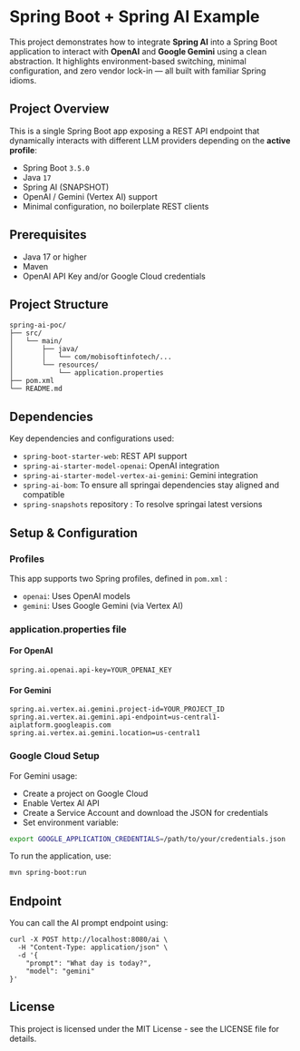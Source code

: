 # Spring Boot + Spring AI Example

This project demonstrates how to integrate **Spring AI** into a Spring Boot application to interact with **OpenAI** and **Google Gemini** using a clean abstraction. It highlights environment-based switching, minimal configuration, and zero vendor lock-in — all built with familiar Spring idioms.

## Project Overview

This is a single Spring Boot app exposing a REST API endpoint that dynamically interacts with different LLM providers depending on the **active profile**:

- Spring Boot `3.5.0`
- Java `17`
- Spring AI (SNAPSHOT)
- OpenAI / Gemini (Vertex AI) support
- Minimal configuration, no boilerplate REST clients

## Prerequisites

- Java 17 or higher  
- Maven  
- OpenAI API Key and/or Google Cloud credentials  

## Project Structure
```
spring-ai-poc/
├── src/
│   └── main/
│       ├── java/                    
│       │   └── com/mobisoftinfotech/...   
│       └── resources/
│           └── application.properties      
├── pom.xml                          
└── README.md                        
```

## Dependencies

Key dependencies and configurations used:

- `spring-boot-starter-web`: REST API support  
- `spring-ai-starter-model-openai`: OpenAI integration  
- `spring-ai-starter-model-vertex-ai-gemini`: Gemini integration  
- `spring-ai-bom`: To ensure all springai dependencies stay aligned and compatible
- `spring-snapshots` repository : To resolve springai latest versions
## Setup & Configuration

### Profiles

This app supports two Spring profiles, defined in `pom.xml` :

- `openai`: Uses OpenAI models  
- `gemini`: Uses Google Gemini (via Vertex AI)

### application.properties file
#### For OpenAI
```
spring.ai.openai.api-key=YOUR_OPENAI_KEY
```

#### For Gemini
```
spring.ai.vertex.ai.gemini.project-id=YOUR_PROJECT_ID
spring.ai.vertex.ai.gemini.api-endpoint=us-central1-aiplatform.googleapis.com
spring.ai.vertex.ai.gemini.location=us-central1
```
### Google Cloud Setup
For Gemini usage:

- Create a project on Google Cloud
- Enable Vertex AI API
- Create a Service Account and download the JSON for credentials
- Set environment variable:
```bash
export GOOGLE_APPLICATION_CREDENTIALS=/path/to/your/credentials.json
```

To run the application, use:

```bash
mvn spring-boot:run
```

## Endpoint
You can call the AI prompt endpoint using:
```
curl -X POST http://localhost:8080/ai \
  -H "Content-Type: application/json" \
  -d '{
    "prompt": "What day is today?",            
    "model": "gemini" 
}'
```

## License

This project is licensed under the MIT License - see the LICENSE file for details.
